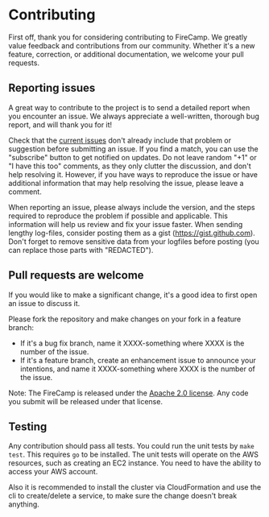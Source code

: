 # Contributing

First off, thank you for considering contributing to FireCamp. We greatly value feedback and contributions from our community. Whether it's a new feature, correction, or additional documentation, we welcome your pull requests.

## Reporting issues
A great way to contribute to the project is to send a detailed report when you encounter an issue. We always appreciate a well-written, thorough bug report, and will thank you for it!

Check that the [current issues](https://github.com/cloudstax/firecamp/issues) don't already include that problem or suggestion before submitting an issue. If you find a match, you can use the "subscribe" button to get notified on updates. Do not leave random "+1" or "I have this too" comments, as they only clutter the discussion, and don't help resolving it. However, if you have ways to reproduce the issue or have additional information that may help resolving the issue, please leave a comment.

When reporting an issue, please always include the version, and the steps required to reproduce the problem if possible and applicable. This information will help us review and fix your issue faster. When sending lengthy log-files, consider posting them as a gist (https://gist.github.com). Don't forget to remove sensitive data from your logfiles before posting (you can replace those parts with "REDACTED").

## Pull requests are welcome
If you would like to make a significant change, it's a good idea to first open an issue to discuss it.

Please fork the repository and make changes on your fork in a feature branch:
* If it's a bug fix branch, name it XXXX-something where XXXX is the number of the issue.
* If it's a feature branch, create an enhancement issue to announce your intentions, and name it XXXX-something where XXXX is the number of the issue.

Note: The FireCamp is released under the [Apache 2.0 license](http://aws.amazon.com/apache-2-0/). Any code you submit will be released under that license.

## Testing
Any contribution should pass all tests. You could run the unit tests by `make test`. This requires `go` to be installed. The unit tests will operate on the AWS resources, such as creating an EC2 instance. You need to have the ability to access your AWS account.

Also it is recommended to install the cluster via CloudFormation and use the cli to create/delete a service, to make sure the change doesn't break anything.
